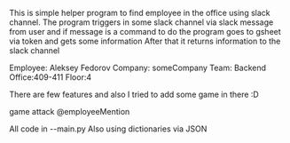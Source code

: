 This is simple helper program to find employee in the office using slack channel.
The program triggers in some slack channel via slack message from user
and if message is a command to do the program goes to gsheet via token and gets some information
After that it returns information to the slack channel

Employee: Aleksey Fedorov
Company: someCompany
Team: Backend
Office:409-411 Floor:4

There are few features and also I tried to add some game in there :D

game attack @employeeMention

All code in --main.py
Also using dictionaries via JSON
